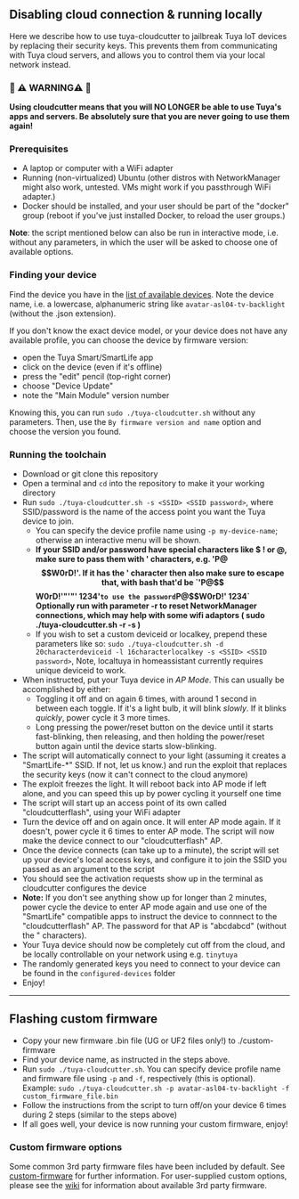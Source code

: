 ## Disabling cloud connection & running locally
Here we describe how to use tuya-cloudcutter to jailbreak Tuya IoT devices by replacing their security keys. This prevents them from communicating with Tuya cloud servers, and allows you to control them via your local network instead.

### 🚨 ⚠️ WARNING⚠️ 🚨
**Using cloudcutter means that you will NO LONGER be able to use Tuya's apps and servers. Be absolutely sure that you are never going to use them again!**

### Prerequisites
* A laptop or computer with a WiFi adapter
* Running (non-virtualized) Ubuntu (other distros with NetworkManager might also work, untested. VMs might work if you passthrough WiFi adapter.)
* Docker should be installed, and your user should be part of the "docker" group (reboot if you've just installed Docker, to reload the user groups.)

**Note**: the script mentioned below can also be run in interactive mode, i.e. without any parameters, in which the user will be asked to choose one of available options.

### Finding your device

Find the device you have in the [list of available devices](https://github.com/tuya-cloudcutter/tuya-cloudcutter.github.io/tree/master/devices). Note the device name, i.e. a lowercase, alphanumeric string like `avatar-asl04-tv-backlight` (without the .json extension).

If you don't know the exact device model, or your device does not have any available profile, you can choose the device by firmware version:
- open the Tuya Smart/SmartLife app
- click on the device (even if it's offline)
- press the "edit" pencil (top-right corner)
- choose "Device Update"
- note the "Main Module" version number

Knowing this, you can run `sudo ./tuya-cloudcutter.sh` without any parameters. Then, use the `By firmware version and name` option and choose the version you found.

### Running the toolchain
* Download or git clone this repository
* Open a terminal and `cd` into the repository to make it your working directory
* Run `sudo ./tuya-cloudcutter.sh -s <SSID> <SSID password>`, where SSID/password is the name of the access point you want the Tuya device to join.
  * You can specify the device profile name using `-p my-device-name`; otherwise an interactive menu will be shown.
  * **If your SSID and/or password have special characters like $ ! or @, make sure to pass them with ' characters, e.g. 'P@$$W0rD!'. If it has the ' character then also make sure to escape that, with bash that'd be `'P@$$W0rD!'"'"' 1234'` to use the password `P@$$W0rD!' 1234`** **Optionally run with parameter -r to reset NetworkManager connections, which may help with some wifi adaptors ( sudo ./tuya-cloudcutter.sh -r -s <SSID> <SSID password> )**
  * If you wish to set a custom deviceid or localkey, prepend these parameters like so: `sudo ./tuya-cloudcutter.sh -d 20characterdeviceid -l 16characterlocalkey -s <SSID> <SSID password>`, Note, localtuya in homeassistant currently requires unique deviceid to work.
* When instructed, put your Tuya device in _AP Mode_.  This can usually be accomplished by either:
  * Toggling it off and on again 6 times, with around 1 second in between each toggle. If it's a light bulb, it will blink _slowly_. If it blinks _quickly_, power cycle it 3 more times.
  * Long pressing the power/reset button on the device until it starts fast-blinking, then releasing, and then holding the power/reset button again until the device starts slow-blinking.
* The script will automatically connect to your light (assuming it creates a "SmartLife-*" SSID. If not, let us know.) and run the exploit that replaces the security keys (now it can't connect to the cloud anymore)
* The exploit freezes the light. It will reboot back into AP mode if left alone, and you can speed this up by power cycling it yourself one time
* The script will start up an access point of its own called "cloudcutterflash", using your WiFi adapter
* Turn the device off and on again once. It will enter AP mode again. If it doesn't, power cycle it 6 times to enter AP mode. The script will now make the device connect to our "cloudcutterflash" AP.
* Once the device connects (can take up to a minute), the script will set up your device's local access keys, and configure it to join the SSID you passed as an argument to the script
* You should see the activation requests show up in the terminal as cloudcutter configures the device
* **Note:** If you don't see anything show up for longer than 2 minutes, power cycle the device to enter AP mode again and use one of the "SmartLife" compatible apps to instruct the device to connnect to the "cloudcutterflash" AP. The password for that AP is "abcdabcd" (without the " characters).
* Your Tuya device should now be completely cut off from the cloud, and be locally controllable on your network using e.g. `tinytuya`
* The randomly generated keys you need to connect to your device can be found in the `configured-devices` folder
* Enjoy!



-------


## Flashing custom firmware
* Copy your new firmware .bin file (UG or UF2 files only!) to ./custom-firmware
* Find your device name, as instructed in the steps above.
* Run `sudo ./tuya-cloudcutter.sh`. You can specify device profile name and firmware file using `-p` and `-f`, respectively (this is optional). Example: `sudo ./tuya-cloudcutter.sh -p avatar-asl04-tv-backlight -f custom_firmware_file.bin`
* Follow the instructions from the script to turn off/on your device 6 times during 2 steps (similar to the steps above)
* If all goes well, your device is now running your custom firmware, enjoy!

### Custom firmware options

Some common 3rd party firmware files have been included by default. See [custom-firmware](https://github.com/tuya-cloudcutter/tuya-cloudcutter/tree/main/custom-firmware) for further information.
For user-supplied custom options, please see the [wiki](https://github.com/tuya-cloudcutter/tuya-cloudcutter/wiki/FAQ#what-custom-firmware-options-are-available) for information about available 3rd party firmware.

